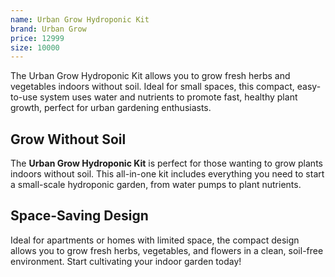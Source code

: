 ```yaml
---
name: Urban Grow Hydroponic Kit
brand: Urban Grow
price: 12999
size: 10000
---
```


The Urban Grow Hydroponic Kit allows you to grow fresh herbs and vegetables indoors without soil. Ideal for small spaces, this compact, easy-to-use system uses water and nutrients to promote fast, healthy plant growth, perfect for urban gardening enthusiasts.

## Grow Without Soil  

The **Urban Grow Hydroponic Kit** is perfect for those wanting to grow plants indoors without soil. This all-in-one kit includes everything you need to start a small-scale hydroponic garden, from water pumps to plant nutrients.

## Space-Saving Design 
 
Ideal for apartments or homes with limited space, the compact design allows you to grow fresh herbs, vegetables, and flowers in a clean, soil-free environment. Start cultivating your indoor garden today!

